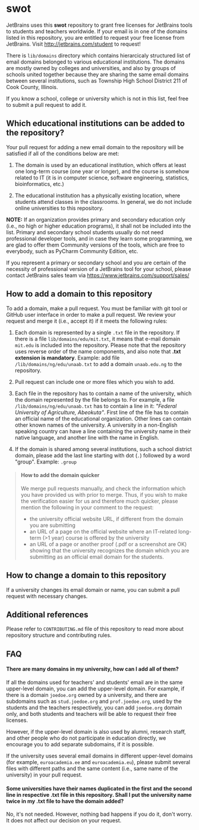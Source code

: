 # swot

JetBrains uses this **swot** repository to grant free licenses for JetBrains tools to students and teachers worldwide. If your email is in one of the domains listed in this repository, you are entitled to request your free license from JetBrains. Visit http://jetbrains.com/student to request!

There is `lib/domains` directory which contains hierarcicaly structured list of email domains belonged to various educational institutions. The domains are mostly owned by colleges and universities, and also by groups of schools united together because they are sharing the same email domains between several institutions, such as Township High School District 211 of Cook County, Illinois.

If you know a school, college or university which is not in this list, feel free to submit a pull request to add it.

## Which educational institutions can be added to the repository?

Your pull request for adding a new email domain to the repository will be satisfied if all of the conditions below are met:

1. The domain is used by an educational institution, which offers at least one long-term course (one year or longer), and the course is somehow related to IT (it is in computer science, software engineering, statistics, bioinformatics, etc.)

2. The educational institution has a physically existing location, where students attend classes in the classrooms. In general, we do not include online universities to this repository. 

**NOTE:** If an organization provides primary and secondary education only (i.e., no high or higher education programs), it shall not be included into the list. Primary and secondary school students usually do not need professional developer tools, and in case they learn some programming, we are glad to offer them Community versions of the tools, which are free to everybody, such as PyCharm Community Edition, etc.

If you represent a primary or secondary school and you are certain of the necessity of professional version of a JetBrains tool for your school, please contact JetBrains sales team via  https://www.jetbrains.com/support/sales/

## How to add a domain to this repository

To add a domain, make a pull request. You must be familiar with git tool or GitHub user interface in order to make a pull request.
We review your request and merge it (i.e., accept it) if it meets the following rules:

1. Each domain is represented by a single `.txt` file in the repository. If there is a file `lib/domains/edu/mit.txt`, it means that e-mail domain `mit.edu` is included into the repository. Please note that the repository uses reverse order of the name components, and also note that **.txt extension is mandatory**. Example: add file `/lib/domains/ng/edu/unaab.txt` to add a domain `unaab.edu.ng` to the repository.

2. Pull request can include one or more files which you wish to add.

3. Each file in the repository has to contain a name of the university, which the domain represented by the file belongs to. For example, a file `/lib/domains/ng/edu/unaab.txt` has to contain a line in it: *"Federal University of Agriculture, Abeokuta"*.
First line of the file has to contain an official name of the educational organization.
Other lines can contain other known names of the university. A university in a non-English speaking country can have a line containing the university name in their native language, and another line with the name in English.

4. If the domain is shared among several institutions, such a school district domain, please add the last line starting with dot (`.`) followed by a word "group". Example:
`.group`

> #### How to add the domain quicker
> We merge pull requests manually, and check the information which you have provided us with prior to merge.
> Thus, if you wish to make the verification easier for us and therefore much quicker, please mention the following in your comment to the request:
> * the university official website URL, if different from the domain you are submitting
> * an URL of a page on the official website where an IT-related long-term (>1 year) course is offered by the university
> * an URL of a page or another proof (.pdf or a screenshot are OK) showing that the university recognizes the domain which you are submitting as an  official email domain for the students.

## How to change a domain to this repository
If a university changes its email domain or name, you can submit a pull request with necessary changes.

## Additional references
Please refer to `CONTRIBUTING.md` file of this repository to read more about repository structure and contributing rules.

## FAQ
#### There are many domains in my university, how can I add all of them?
If all the domains used for teachers' and students' email are in the same upper-level domain, you can add the upper-level domain. For example, if there is a domain `joedoe.org` owned by a university, and there are subdomains such as `stud.joedoe.org` and `prof.joedoe.org`, used by the students and the teachers respectively, you can add `joedoe.org` domain only, and both students and teachers will be able to request their free licenses.

However, if the upper-level domain is also used by alumni, research staff, and other people who do not participate in education directly, we encourage you to add separate subdomains, if it is possible.

If the university uses several email domains in different upper-level domains (for example, `euroacademia.ee` and `euroacademia.eu`), please submit several files with different paths and the same content (i.e., same name of the university) in your pull request.

#### Some universities have their names duplicated in the first and the second line in respective .txt file in this repository. Shall I put the university name twice in my .txt file to have the domain added?
No, it's not needed. However, nothing bad happens if you do it, don't worry. It does not affect our decision on your request. 
